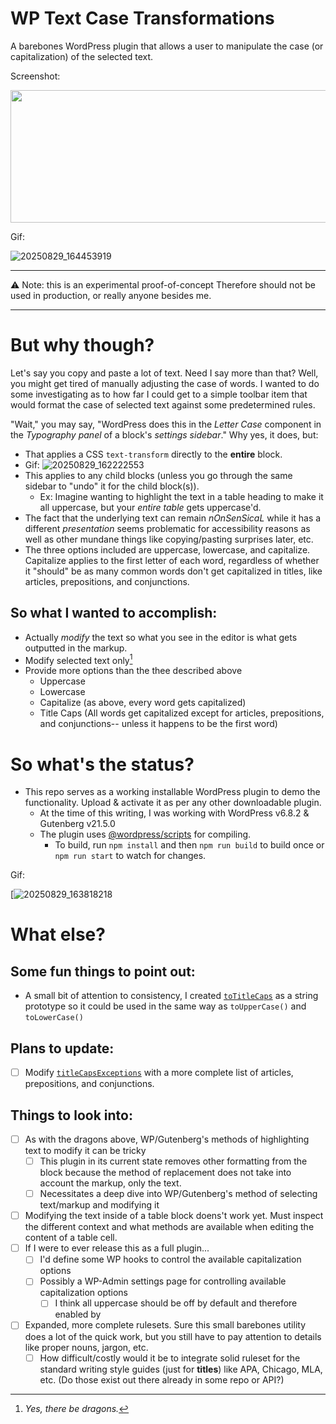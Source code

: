 # WP Text Case Transformations
A barebones WordPress plugin that allows a user to manipulate the case (or capitalization) of the selected text.

Screenshot:

<img width="660" height="212" src="https://github.com/user-attachments/assets/af588ba2-9239-425b-b142-8f8e125f9ac1" />

Gif:

![20250829_164453919](https://github.com/user-attachments/assets/76da41cb-b195-4dfb-a71c-f214d849b49f)


---

⚠ Note: this is an experimental proof-of-concept
Therefore should not be used in production, or really anyone besides me.

---

# But why though?
Let's say you copy and paste a lot of text. Need I say more than that? Well, you might get tired of manually adjusting the case of words. I wanted to do some investigating as to how far I could get to a simple toolbar item that would format the case of selected text against some predetermined rules.

"Wait," you may say, "WordPress does this in the _Letter Case_ component in the _Typography panel_ of a block's _settings sidebar_." Why yes, it does, but:
- That applies a CSS `text-transform` directly to the **entire** block.
- Gif:
![20250829_162222553](https://github.com/user-attachments/assets/957dfb69-c3e3-460e-b746-c6f71f57f338)
- This applies to any child blocks (unless you go through the same sidebar to "undo" it for the child block(s)).
  - Ex: Imagine wanting to highlight the text in a table heading to make it all uppercase, but your _entire table_ gets uppercase'd.
- The fact that the underlying text can remain _nOnSenSicaL_ while it has a different _presentation_ seems problematic for accessibility reasons as well as other mundane things like copying/pasting surprises later, etc. 
- The three options included are uppercase, lowercase, and capitalize. Capitalize applies to the first letter of each word, regardless of whether it "should" be as many common words don't get capitalized in titles, like articles, prepositions, and conjunctions.

## So what I wanted to accomplish:
- Actually _modify_ the text so what you see in the editor is what gets outputted in the markup.
- Modify selected text only[^1]
- Provide more options than the thee described above
  - Uppercase
  - Lowercase
  - Capitalize (as above, every word gets capitalized)
  - Title Caps (All words get capitalized except for articles, prepositions, and conjunctions-- unless it happens to be the first word)

[^1]: _Yes, there be dragons._


# So what's the status?
- This repo serves as a working installable WordPress plugin to demo the functionality. Upload & activate it as per any other downloadable plugin.
  - At the time of this writing, I was working with WordPress v6.8.2 & Gutenberg v21.5.0
  - The plugin uses [@wordpress/scripts](https://github.com/WordPress/gutenberg/blob/8ea3b396c28a2100c7446665f60cb47424cf9352/packages/scripts/README.md) for compiling.
    - To build, run `npm install` and then `npm run build` to build once or `npm run start` to watch for changes.

Gif:

[![20250829_163818218](https://github.com/user-attachments/assets/cc6411f6-1e3c-4dee-b0be-e904a08f01d5)

# What else?
## Some fun things to point out:
  - A small bit of attention to consistency, I created [`toTitleCaps`](https://github.com/sr4136/wp-text-case-transformations/blob/main/src/index.js#L7) as a string prototype so it could be used in the same way as `toUpperCase()` and `toLowerCase()`

## Plans to update:
- [ ] Modify [`titleCapsExceptions`](https://github.com/sr4136/wp-text-case-transformations/blob/main/src/string-prototypes.js#L1-L24) with a more complete list of articles, prepositions, and conjunctions.

## Things to look into:
- [ ] As with the dragons above, WP/Gutenberg's methods of highlighting text to modify it can be tricky
  - [ ] This plugin in its current state removes other formatting from the block because the method of replacement does not take into account the markup, only the text.
  - [ ] Necessitates a deep dive into WP/Gutenberg's method of selecting text/markup and modifying it
- [ ] Modifying the text inside of a table block doens't work yet. Must inspect the different context and what methods are available when editing the content of a table cell.
- [ ] If I were to ever release this as a full plugin...
  - [ ] I'd define some WP hooks to control the available capitalization options
  - [ ] Possibly a WP-Admin settings page for controlling available capitalization options
    - [ ] I think all uppercase should be off by default and therefore enabled by 
- [ ] Expanded, more complete rulesets. Sure this small barebones utility does a lot of the quick work, but you still have to pay attention to details like proper nouns, jargon, etc.
  - [ ] How difficult/costly would it be to integrate solid ruleset for the standard writing style guides (just for **titles**) like APA, Chicago, MLA, etc. (Do those exist out there already in some repo or API?)
